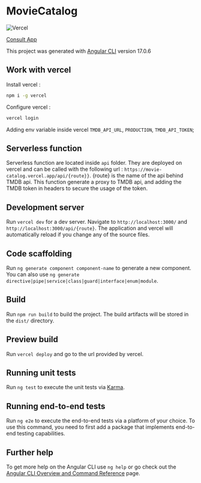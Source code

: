 # MovieCatalog

![Vercel](https://vercelbadge.vercel.app/api/benoits-projects-d03429db/movie-catalog)

[Consult App](https://movie-catalog-flax.vercel.app/)

This project was generated with [Angular CLI](https://github.com/angular/angular-cli) version 17.0.6

## Work with vercel

Install vercel :

```bash
npm i -g vercel
```

Configure vercel :

```bash
vercel login
```

Adding env variable inside vercel `TMDB_API_URL`, `PRODUCTION`, `TMDB_API_TOKEN`;

## Serverless function

Serverless function are located inside `api` folder. They are deployed on vercel and can be called with the following url : `https://movie-catalog.vercel.app/api/{route}}`. {route} is the name of the api behind TMDB api.
This function generate a proxy to TMDB api, and adding the TMDB token in headers to secure the usage of the token.

## Development server

Run `vercel dev` for a dev server. Navigate to `http://localhost:3000/` and `http://localhost:3000/api/{route}`. The application and vercel will automatically reload if you change any of the source files.

## Code scaffolding

Run `ng generate component component-name` to generate a new component. You can also use `ng generate directive|pipe|service|class|guard|interface|enum|module`.

## Build

Run `npm run build` to build the project. The build artifacts will be stored in the `dist/` directory.

## Preview build

Run `vercel deploy` and go to the url provided by vercel.

## Running unit tests

Run `ng test` to execute the unit tests via [Karma](https://karma-runner.github.io).

## Running end-to-end tests

Run `ng e2e` to execute the end-to-end tests via a platform of your choice. To use this command, you need to first add a package that implements end-to-end testing capabilities.

## Further help

To get more help on the Angular CLI use `ng help` or go check out the [Angular CLI Overview and Command Reference](https://angular.io/cli) page.
